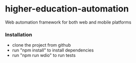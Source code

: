 # higher-education-automation
Web automation framework for both web and mobile platforms

### Installation
- clone the project from github
- run "npm install" to install dependencies
- run "npm run wdio" to run tests
